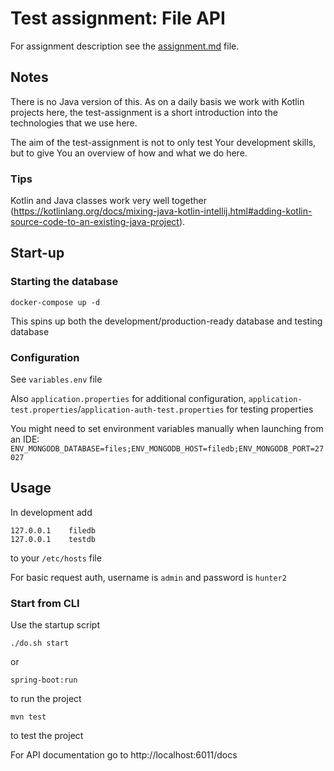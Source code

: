 # Test assignment: File API

For assignment description see the [assignment.md](assignment.md) file.

## Notes

There is no Java version of this. As on a daily basis we work with Kotlin projects here, the test-assignment is a short introduction into the technologies that we use here.

The aim of the test-assignment is not to only test Your development skills, but to give You an overview of how and what we do here.

### Tips

Kotlin and Java classes work very well together (https://kotlinlang.org/docs/mixing-java-kotlin-intellij.html#adding-kotlin-source-code-to-an-existing-java-project).

## Start-up

### Starting the database
    docker-compose up -d
This spins up both the development/production-ready database and testing database

### Configuration

See `variables.env` file

Also `application.properties` for additional configuration, `application-test.properties`/`application-auth-test.properties` for testing properties

You might need to set environment variables manually when launching from an IDE:
`ENV_MONGODB_DATABASE=files;ENV_MONGODB_HOST=filedb;ENV_MONGODB_PORT=27027`

## Usage
In development add

    127.0.0.1    filedb
    127.0.0.1    testdb
to your `/etc/hosts` file

For basic request auth, username is `admin` and password is `hunter2`

### Start from CLI
Use the startup script

    ./do.sh start

or

    spring-boot:run
to run the project

    mvn test

to test the project

For API documentation go to http://localhost:6011/docs

